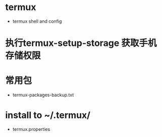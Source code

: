 # termux

- termux shell and config


# 执行termux-setup-storage 获取手机存储权限

# 常用包

- termux-packages-backup.txt

# install to ~/.termux/

- termux.properties
